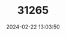 ---
title: "31265"
category: "Amentotaxus formosana"
draft: false
date: 2024-02-22 13:03:50
languages:
  Chinese: ["Tai Wan Sui Hua Shan", "台湾穗花杉"]
  English: ["Taiwan Catkin Yew"]
---